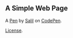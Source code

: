 A Simple Web Page
-----------------


A [Pen](https://codepen.io/salilbatra/pen/dOeEyz) by [Salil](http://codepen.io/salilbatra) on [CodePen](http://codepen.io/).

[License](https://codepen.io/salilbatra/pen/dOeEyz/license).